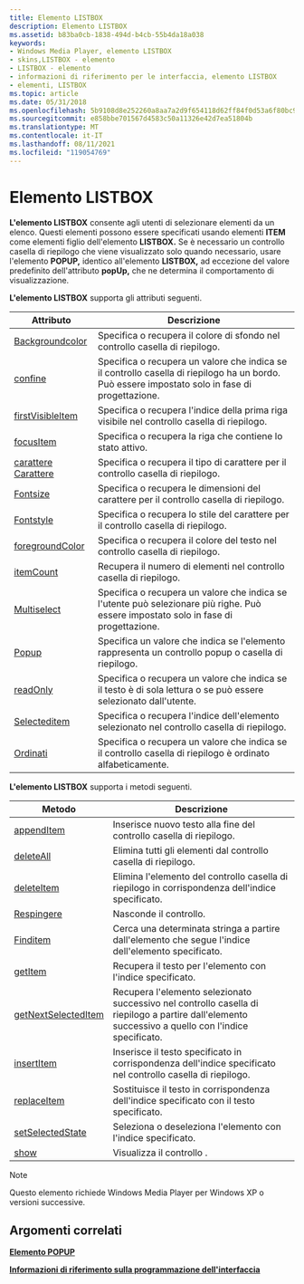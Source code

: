 ```yaml
---
title: Elemento LISTBOX
description: Elemento LISTBOX
ms.assetid: b83ba0cb-1838-494d-b4cb-55b4da18a038
keywords:
- Windows Media Player, elemento LISTBOX
- skins,LISTBOX - elemento
- LISTBOX - elemento
- informazioni di riferimento per le interfaccia, elemento LISTBOX
- elementi, LISTBOX
ms.topic: article
ms.date: 05/31/2018
ms.openlocfilehash: 5b9108d8e252260a8aa7a2d9f654118d62ff84f0d53a6f80bc934323a1107ffe
ms.sourcegitcommit: e858bbe701567d4583c50a11326e42d7ea51804b
ms.translationtype: MT
ms.contentlocale: it-IT
ms.lasthandoff: 08/11/2021
ms.locfileid: "119054769"
---
```

# <a name="listbox-element"></a>Elemento LISTBOX

**L'elemento LISTBOX** consente agli utenti di selezionare elementi da un elenco. Questi elementi possono essere specificati usando elementi **ITEM** come elementi figlio dell'elemento **LISTBOX.** Se è necessario un controllo casella di riepilogo che viene visualizzato solo quando necessario, usare l'elemento **POPUP,** identico all'elemento **LISTBOX,** ad eccezione del valore predefinito dell'attributo **popUp,** che ne determina il comportamento di visualizzazione.

**L'elemento LISTBOX** supporta gli attributi seguenti.



| Attributo                                        | Descrizione                                                                                                           |
|--------------------------------------------------|-----------------------------------------------------------------------------------------------------------------------|
| [Backgroundcolor](listbox-backgroundcolor.md)   | Specifica o recupera il colore di sfondo nel controllo casella di riepilogo.                                                  |
| [confine](listbox-border.md)                     | Specifica o recupera un valore che indica se il controllo casella di riepilogo ha un bordo. Può essere impostato solo in fase di progettazione.  |
| [firstVisibleItem](listbox-firstvisibleitem.md) | Specifica o recupera l'indice della prima riga visibile nel controllo casella di riepilogo.                                   |
| [focusItem](listbox-focusitem.md)               | Specifica o recupera la riga che contiene lo stato attivo.                                                                  |
| [carattere Carattere](listbox-fontface.md)                 | Specifica o recupera il tipo di carattere per il controllo casella di riepilogo.                                                             |
| [Fontsize](listbox-fontsize.md)                 | Specifica o recupera le dimensioni del carattere per il controllo casella di riepilogo.                                                        |
| [Fontstyle](listbox-fontstyle.md)               | Specifica o recupera lo stile del carattere per il controllo casella di riepilogo.                                                       |
| [foregroundColor](listbox-foregroundcolor.md)   | Specifica o recupera il colore del testo nel controllo casella di riepilogo.                                                        |
| [itemCount](listbox-itemcount.md)               | Recupera il numero di elementi nel controllo casella di riepilogo.                                                                |
| [Multiselect](listbox-multiselect.md)           | Specifica o recupera un valore che indica se l'utente può selezionare più righe. Può essere impostato solo in fase di progettazione. |
| [Popup](listbox-popup.md)                       | Specifica un valore che indica se l'elemento rappresenta un controllo popup o casella di riepilogo.                              |
| [readOnly](listbox-readonly.md)                 | Specifica o recupera un valore che indica se il testo è di sola lettura o se può essere selezionato dall'utente.              |
| [Selecteditem](listbox-selecteditem.md)         | Specifica o recupera l'indice dell'elemento selezionato nel controllo casella di riepilogo.                                        |
| [Ordinati](listbox-sorted.md)                     | Specifica o recupera un valore che indica se il controllo casella di riepilogo è ordinato alfabeticamente.                      |



 

**L'elemento LISTBOX** supporta i metodi seguenti.



| Metodo                                                 | Descrizione                                                                                                           |
|--------------------------------------------------------|-----------------------------------------------------------------------------------------------------------------------|
| [appendItem](listbox-appenditem.md)                   | Inserisce nuovo testo alla fine del controllo casella di riepilogo.                                                                  |
| [deleteAll](listbox-deleteall.md)                     | Elimina tutti gli elementi dal controllo casella di riepilogo.                                                                          |
| [deleteItem](listbox-deleteitem.md)                   | Elimina l'elemento del controllo casella di riepilogo in corrispondenza dell'indice specificato.                                                             |
| [Respingere](listbox-dismiss.md)                         | Nasconde il controllo.                                                                                                    |
| [Finditem](listbox-finditem.md)                       | Cerca una determinata stringa a partire dall'elemento che segue l'indice dell'elemento specificato.                                |
| [getItem](listbox-getitem.md)                         | Recupera il testo per l'elemento con l'indice specificato.                                                             |
| [getNextSelectedItem](listbox-getnextselecteditem.md) | Recupera l'elemento selezionato successivo nel controllo casella di riepilogo a partire dall'elemento successivo a quello con l'indice specificato. |
| [insertItem](listbox-insertitem.md)                   | Inserisce il testo specificato in corrispondenza dell'indice specificato nel controllo casella di riepilogo.                                            |
| [replaceItem](listbox-replaceitem.md)                 | Sostituisce il testo in corrispondenza dell'indice specificato con il testo specificato.                                                     |
| [setSelectedState](listbox-setselectedstate.md)       | Seleziona o deseleziona l'elemento con l'indice specificato.                                                               |
| [show](listbox-show.md)                               | Visualizza il controllo .                                                                                                 |



 

> [!Note]  
> Questo elemento richiede Windows Media Player per Windows XP o versioni successive.

 

## <a name="related-topics"></a>Argomenti correlati

<dl> <dt>

[**Elemento POPUP**](popup-element.md)
</dt> <dt>

[**Informazioni di riferimento sulla programmazione dell'interfaccia**](skin-programming-reference.md)
</dt> </dl>

 

 




